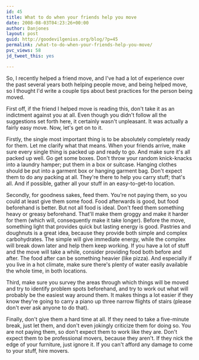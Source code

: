 ```yaml
---
id: 45
title: What to do when your friends help you move
date: 2008-08-03T04:23:26+00:00
author: Danjones
layout: post
guid: http://goodevilgenius.org/blog/?p=45
permalink: /what-to-do-when-your-friends-help-you-move/
pvc_views: 58
jd_tweet_this: yes

---
```

So, I recently helped a friend move, and I've had a lot of experience over the past several years both helping people move, and being helped move, so I thought I'd write a couple tips about best practices for the person being moved.

First off, if the friend I helped move is reading this, don't take it as an indictment against you at all. Even though you didn't follow all the suggestions set forth here, it certainly wasn't unpleasant. It was actually a fairly easy move. Now, let's get on to it.

Firstly, the single most important thing is to be absolutely completely ready for them. Let me clarify what that means. When your friends arrive, make sure every single thing is packed up and ready to go. And make sure it's all packed up well. Go get some boxes. Don't throw your random knick-knacks into a laundry hamper; put them in a box or suitcase. Hanging clothes should be put into a garment box or hanging garment bag. Don't expect them to do any packing at all. They're there to help you carry stuff; that's all. And if possible, gather all your stuff in an easy-to-get-to location.

Secondly, for goodness sakes, feed them. You're not paying them, so you could at least give them some food. Food afterwards is good, but food beforehand is better. But not all food is ideal. Don't feed them something heavy or greasy beforehand. That'll make them groggy and make it harder for them (which will, consequently make it take longer). Before the move, something light that provides quick but lasting energy is good. Pastries and doughnuts is a great idea, because they provide both simple and complex carbohydrates. The simple will give immediate energy, while the complex will break down later and help them keep working. If you have a lot of stuff and the move will take a while, consider providing food both before and after. The food after can be something heavier (like pizza). And especially if you live in a hot climate, make sure there's plenty of water easily available the whole time, in both locations.

Third, make sure you survey the areas through which things will be moved and try to identify problem spots beforehand, and try to work out what will probably be the easiest way around them. It makes things a lot easier if they know they're going to carry a piano up three narrow flights of stairs (please don't ever ask anyone to do that).

Finally, don't give them a hard time at all. If they need to take a five-minute break, just let them, and don't even jokingly criticize them for doing so. You are not paying them, so don't expect them to work like they are. Don't expect them to be professional movers, because they aren't. If they nick the edge of your furniture, just ignore it. If you can't afford any damage to come to your stuff, hire movers.
